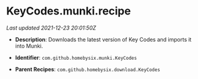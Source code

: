 # KeyCodes.munki.recipe

_Last updated 2021-12-23 20:01:50Z_

- **Description**: Downloads the latest version of Key Codes and imports it into Munki.

- **Identifier**: `com.github.homebysix.munki.KeyCodes`

- **Parent Recipes**: `com.github.homebysix.download.KeyCodes`
